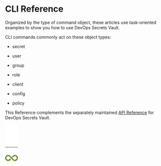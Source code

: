 ﻿[title]: # (CLI Reference)
[tags]: # (DevOps Secrets Vault,DSV,)
[priority]: # (1800)

# CLI Reference

Organized by the type of command object, these articles use task-oriented examples to show you how to use DevOps Secrets Vault.

CLI commands commonly act on these object types:

* secret

* user

* group

* role

* client

* config

* policy

This Reference complements the separately maintained [API Reference](https://dsv.thycotic.com/api) for DevOps Secrets Vault.

![Article End](../dsv-bug.png)
